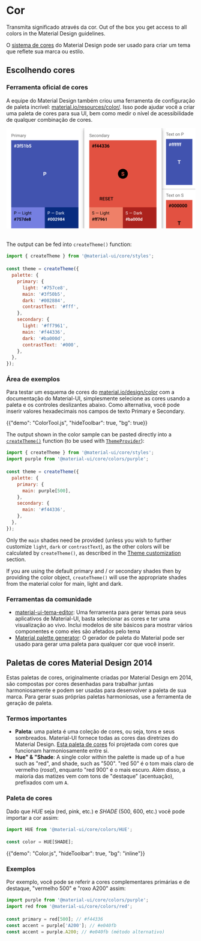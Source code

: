# Cor

<p class="description">Transmita significado através da cor. Out of the box you get access to all colors in the Material Design guidelines.</p>

O [sistema de cores](https://material.io/design/color/) do Material Design pode ser usado para criar um tema que reflete sua marca ou estilo.

## Escolhendo cores

### Ferramenta oficial de cores

A equipe do Material Design também criou uma ferramenta de configuração de paleta incrível: [material.io/resources/color/](https://material.io/resources/color/). Isso pode ajudar você a criar uma paleta de cores para sua UI, bem como medir o nível de acessibilidade de qualquer combinação de cores.

<a href="https://material.io/resources/color/#!/?view.left=0&view.right=0&primary.color=3F51B5&secondary.color=F44336" target="_blank" rel="noopener nofollow">
  <img src="/static/images/color/colorTool.png" alt="Ferramenta oficial de cores" style="width: 574px" />
</a>

<br />
<br />

The output can be fed into `createTheme()` function:

```js
import { createTheme } from '@material-ui/core/styles';

const theme = createTheme({
  palette: {
    primary: {
      light: '#757ce8',
      main: '#3f50b5',
      dark: '#002884',
      contrastText: '#fff',
    },
    secondary: {
      light: '#ff7961',
      main: '#f44336',
      dark: '#ba000d',
      contrastText: '#000',
    },
  },
});
```

### Área de exemplos

Para testar um esquema de cores do [material.io/design/color](https://material.io/design/color/) com a documentação do Material-UI, simplesmente selecione as cores usando a paleta e os controles deslizantes abaixo. Como alternativa, você pode inserir valores hexadecimais nos campos de texto Primary e Secondary.

{{"demo": "ColorTool.js", "hideToolbar": true, "bg": true}}

The output shown in the color sample can be pasted directly into a [`createTheme()`](/customization/theming/#createtheme-options-theme) function (to be used with [`ThemeProvider`](/customization/theming/#theme-provider)):

```jsx
import { createTheme } from '@material-ui/core/styles';
import purple from '@material-ui/core/colors/purple';

const theme = createTheme({
  palette: {
    primary: {
      main: purple[500],
    },
    secondary: {
      main: '#f44336',
    },
  },
});
```

Only the `main` shades need be provided (unless you wish to further customize `light`, `dark` or `contrastText`), as the other colors will be calculated by `createTheme()`, as described in the [Theme customization](/customization/palette/) section.

If you are using the default primary and / or secondary shades then by providing the color object, `createTheme()` will use the appropriate shades from the material color for main, light and dark.

### Ferramentas da comunidade

- [material-ui-tema-editor](https://in-your-saas.github.io/material-ui-theme-editor/): Uma ferramenta para gerar temas para seus aplicativos de Material-UI, basta selecionar as cores e ter uma visualização ao vivo. Inclui modelos de site básicos para mostrar vários componentes e como eles são afetados pelo tema
- [Material palette generator](https://material.io/inline-tools/color/): O gerador de paleta do Material pode ser usado para gerar uma paleta para qualquer cor que você inserir.

## Paletas de cores Material Design 2014

Estas paletas de cores, originalmente criadas por Material Design em 2014, são compostas por cores desenhadas para trabalhar juntas harmoniosamente e podem ser usadas para desenvolver a paleta de sua marca. Para gerar suas próprias paletas harmoniosas, use a ferramenta de geração de paleta.

### Termos importantes

- **Paleta**: uma paleta é uma coleção de cores, ou seja, tons e seus sombreados. Material-UI fornece todas as cores das diretrizes do Material Design. [Esta paleta de cores](#color-palette) foi projetada com cores que funcionam harmoniosamente entre si.
- **Hue" & "Shade**: A single color within the palette is made up of a hue such as "red", and shade, such as "500". "red 50" é o tom mais claro de vermelho (_rosa!_), enquanto "red 900" é o mais escuro. Além disso, a maioria das matizes vem com tons de "destaque" (acentuação), prefixados com um `A`.

### Paleta de cores

Dado que _HUE_ seja (red, pink, etc.) e _SHADE_ (500, 600, etc.) você pode importar a cor assim:

```jsx
import HUE from '@material-ui/core/colors/HUE';

const color = HUE[SHADE];
```

{{"demo": "Color.js", "hideToolbar": true, "bg": "inline"}}

### Exemplos

Por exemplo, você pode se referir a cores complementares primárias e de destaque, "vermelho 500" e "roxo A200" assim:

```js
import purple from '@material-ui/core/colors/purple';
import red from '@material-ui/core/colors/red';

const primary = red[500]; // #f44336
const accent = purple['A200']; // #e040fb
const accent = purple.A200; // #e040fb (método alternativo)
```
